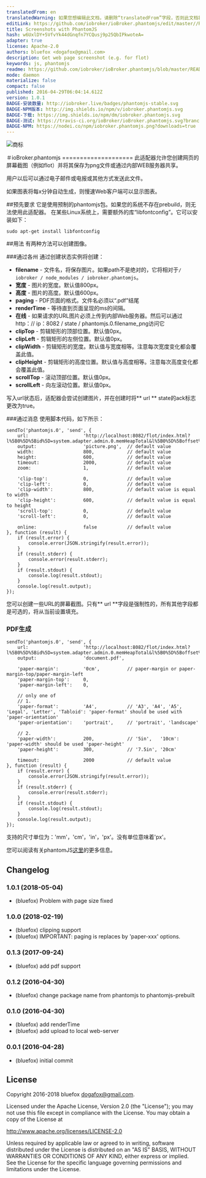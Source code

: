```yaml
---
translatedFrom: en
translatedWarning: 如果您想编辑此文档，请删除“translatedFrom”字段，否则此文档将再次自动翻译
editLink: https://github.com/iobroker/ioBroker.phantomjs/edit/master//README.md
title: Screenshots with PhantomJS
hash: w6UxlDY+5VfvYk44dGnqfn7YCQusj9p25QbIPkwoteA=
adapter: true
license: Apache-2.0
authors: bluefox <dogafox@gmail.com>
description: Get web page screenshot (e.g. for flot)
keywords: js, phantomjs
readme: https://github.com/iobroker/ioBroker.phantomjs/blob/master/README.md
mode: daemon
materialize: false
compact: false
published: 2016-04-29T06:04:14.612Z
version: 1.0.1
BADGE-安装数量: http://iobroker.live/badges/phantomjs-stable.svg
BADGE-NPM版本: http://img.shields.io/npm/v/iobroker.phantomjs.svg
BADGE-下载: https://img.shields.io/npm/dm/iobroker.phantomjs.svg
BADGE-测试: https://travis-ci.org/ioBroker/ioBroker.phantomjs.svg?branch=master
BADGE-NPM: https://nodei.co/npm/iobroker.phantomjs.png?downloads=true
---
```

![商标](zh-cn/adapterref/iobroker.phantomjs/../../../en/adapterref/iobroker.phantomjs/admin/phantomjs.png)


＃ioBroker.phantomjs ====================
此适配器允许您创建网页的屏幕截图（例如flot）并将其保存为png文件或通过内部WEB服务器共享。

用户以后可以通过电子邮件或电报或其他方式发送此文件。

如果图表将每x分钟自动生成，则慢速Web客户端可以显示图表。

##预先要求
它是使用预制的phantomjs包。如果您的系统不存在prebuild，则无法使用此适配器。
在某些Linux系统上，需要额外的库“libfontconfig”。它可以安装如下：

```
sudo apt-get install libfontconfig
```

##用法
有两种方法可以创建图像。

###通过各州
通过创建状态实例将创建：

 - **filename** - 文件名，将保存图片。如果path不是绝对的，它将相对于```/ iobroker / node_modules / iobroker.phantomjs```。
 -  **宽度**  - 图片的宽度。默认值800px。
 -  **高度**  - 图片的高度。默认值600px。
 - **paging** - PDF页面的格式。文件名必须以“.pdf”结尾
 - **renderTime** - 等待直到页面呈现的ms的间隔。
 -  **在线**  - 如果请求的URL图片必须上传到内部Web服务器。然后可以通过http：// ip：8082 / state / phantomjs.0.filename_png访问它
 - **clipTop** - 剪辑矩形的顶部位置。默认值0px。
 - **clipLeft** - 剪辑矩形的左侧位置。默认值0px。
 - **clipWidth** - 剪辑矩形的宽度。默认值与宽度相等。注意每次宽度变化都会覆盖此值。
 - **clipHeight** - 剪辑矩形的高度位置。默认值与高度相等。注意每次高度变化都会覆盖此值。
 - **scrollTop** - 滚动顶部位置。默认值0px。
 - **scrollLeft** - 向左滚动位置。默认值0px。

写入url状态后，适配器会尝试创建图片，并在创建时将** url ** state的ack标志更改为true。

###通过消息
使用脚本代码，如下所示：

```
sendTo('phantomjs.0', 'send', {
    url:                    'http://localhost:8082/flot/index.html?l%5B0%5D%5Bid%5D=system.adapter.admin.0.memHeapTotal&l%5B0%5D%5Boffset%5D=0&l%5B0%5D%5Bart%5D=average&l%5B0%5D%5Bcolor%5D=%23FF0000&l%5B0%5D%5Bthickness%5D=3&l%5B0%5D%5Bshadowsize%5D=3&timeArt=relative&relativeEnd=now&range=10&live=false&aggregateType=step&aggregateSpan=300&hoverDetail=false&useComma=false&zoom=false',
    output:                 'picture.png',  // default value
    width:                  800,            // default value
    height:                 600,            // default value
    timeout:                2000,           // default value
    zoom:                   1,              // default value

    'clip-top':             0,              // default value
    'clip-left':            0,              // default value
    'clip-width':           800,            // default value is equal to width
    'clip-height':          600,            // default value is equal to height
    'scroll-top':           0,              // default value
    'scroll-left':          0,              // default value

    online:                 false           // default value
}, function (result) {
    if (result.error) {
        console.error(JSON.stringify(result.error));
    }
    if (result.stderr) {
        console.error(result.stderr);
    }
    if (result.stdout) {
        console.log(result.stdout);
    }
    console.log(result.output);
});
```

您可以创建一些URL的屏幕截图。只有** url **字段是强制性的，所有其他字段都是可选的，将从当前设置填充。

### PDF生成
```
sendTo('phantomjs.0', 'send', {
    url:                    'http://localhost:8082/flot/index.html?l%5B0%5D%5Bid%5D=system.adapter.admin.0.memHeapTotal&l%5B0%5D%5Boffset%5D=0&l%5B0%5D%5Bart%5D=average&l%5B0%5D%5Bcolor%5D=%23FF0000&l%5B0%5D%5Bthickness%5D=3&l%5B0%5D%5Bshadowsize%5D=3&timeArt=relative&relativeEnd=now&range=10&live=false&aggregateType=step&aggregateSpan=300&hoverDetail=false&useComma=false&zoom=false',
    output:                 'document.pdf',

    'paper-margin':         '0cm',          // paper-margin or paper-margin-top/paper-margin-left
    'paper-margin-top':     0,
    'paper-margin-left':    0,

    // only one of
    // 1.
    'paper-format':         'A4',           // 'A3', 'A4', 'A5', 'Legal', 'Letter', 'Tabloid': 'paper-format' should be used with 'paper-orientation'
    'paper-orientation':    'portrait',     // 'portrait', 'landscape'

    // 2.
    'paper-width':          200,            // '5in',   '10cm': 'paper-width' should be used 'paper-height'
    'paper-height':         300,            // '7.5in', '20cm'

    timeout:                2000            // default value
}, function (result) {
    if (result.error) {
        console.error(JSON.stringify(result.error));
    }
    if (result.stderr) {
        console.error(result.stderr);
    }
    if (result.stdout) {
        console.log(result.stdout);
    }
    console.log(result.output);
});
```

支持的尺寸单位为：'mm'，'cm'，'in'，'px'。没有单位意味着'px'。

您可以阅读有关phantomJS[这里](http://phantomjs.org/api/webpage/property/paper-size.html)的更多信息。

## Changelog
### 1.0.1 (2018-05-04)
* (bluefox) Problem with page size fixed

### 1.0.0 (2018-02-19)
* (bluefox) clipping support
* (bluefox) IMPORTANT: paging is replaces by 'paper-xxx' options.

### 0.1.3 (2017-09-24)
* (bluefox) add pdf support

### 0.1.2 (2016-04-30)
* (bluefox) change package name from phantomjs to phantomjs-prebuilt

### 0.1.0 (2016-04-30)
* (bluefox) add renderTime
* (bluefox) add upload to local web-server

### 0.0.1 (2016-04-28)
* (bluefox) initial commit

## License
Copyright 2016-2018 bluefox <dogafox@gmail.com>.

Licensed under the Apache License, Version 2.0 (the "License"); you may not use this file except in compliance with the License. You may obtain a copy of the License at

http://www.apache.org/licenses/LICENSE-2.0

Unless required by applicable law or agreed to in writing, software distributed under the License is distributed on an 
"AS IS" BASIS, WITHOUT WARRANTIES OR CONDITIONS OF ANY KIND, either express or implied. See the License for the specific 
language governing permissions and limitations under the License.